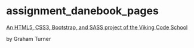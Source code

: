 # assignment_danebook_pages

[An HTML5, CSS3, Bootstrap, and SASS project of the Viking Code School](http://www.vikingcodeschool.com)

by Graham Turner
